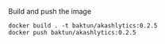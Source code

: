 Build and push the image

```
docker build . -t baktun/akashlytics:0.2.5
docker push baktun/akashlytics:0.2.5
```
